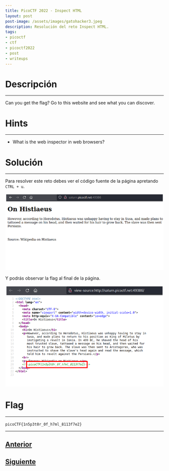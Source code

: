 ```yaml
---
title: PicoCTF 2022 - Inspect HTML
layout: post
post-image: /assets/images/gatohacker3.jpeg 
description: Resolución del reto Inspect HTML. 
tags:
- picoctf
- ctf
- picoctf2022
- post
- writeups
---
```

# Descripción
---

Can you get the flag? Go to this website and see what you can discover.


# Hints
---

- What is the web inspector in web browsers?


# Solución
---

Para resolver este reto debes ver el código fuente de la página apretando `CTRL + u`.

![](/images/images-picoctf-2022/inspect-html-1.png)

Y podrás observar la flag al final de la página.

![](/images/images-picoctf-2022/inspect-html-2.png)


# Flag
---

`picoCTF{1n5p3t0r_0f_h7ml_8113f7e2}`

---

## [Anterior](/Includes)
## [Siguiente](/Local-Authority)